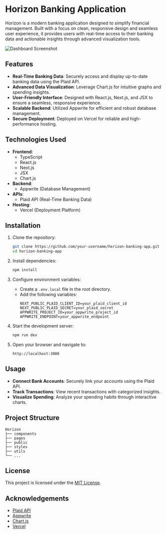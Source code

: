 # Horizon Banking Application

Horizon is a modern banking application designed to simplify financial management. Built with a focus on clean, responsive design and seamless user experience, it provides users with real-time access to their banking data and actionable insights through advanced visualization tools.

![Dashboard Screenshot](./path-to-your-image.png)

## Features

- **Real-Time Banking Data**: Securely access and display up-to-date banking data using the Plaid API.
- **Advanced Data Visualization**: Leverage Chart.js for intuitive graphs and spending insights.
- **User-Friendly Interface**: Designed with React.js, Next.js, and JSX to ensure a seamless, responsive experience.
- **Scalable Backend**: Utilized Appwrite for efficient and robust database management.
- **Secure Deployment**: Deployed on Vercel for reliable and high-performance hosting.

## Technologies Used

- **Frontend**:
  - TypeScript
  - React.js
  - Next.js
  - JSX
  - Chart.js
- **Backend**:
  - Appwrite (Database Management)
- **APIs**:
  - Plaid API (Real-Time Banking Data)
- **Hosting**:
  - Vercel (Deployment Platform)

## Installation

1. Clone the repository:
   ```bash
   git clone https://github.com/your-username/horizon-banking-app.git
   cd horizon-banking-app
   ```

2. Install dependencies:
   ```bash
   npm install
   ```

3. Configure environment variables:
   - Create a `.env.local` file in the root directory.
   - Add the following variables:
     ```env
     NEXT_PUBLIC_PLAID_CLIENT_ID=your_plaid_client_id
     NEXT_PUBLIC_PLAID_SECRET=your_plaid_secret
     APPWRITE_PROJECT_ID=your_appwrite_project_id
     APPWRITE_ENDPOINT=your_appwrite_endpoint
     ```

4. Start the development server:
   ```bash
   npm run dev
   ```

5. Open your browser and navigate to:
   ```
   http://localhost:3000
   ```

## Usage

- **Connect Bank Accounts**: Securely link your accounts using the Plaid API.
- **Track Transactions**: View recent transactions with categorized insights.
- **Visualize Spending**: Analyze your spending habits through interactive charts.

## Project Structure

```
Horizon
├── components
├── pages
├── public
├── styles
├── utils
└── ...
```

## License

This project is licensed under the [MIT License](./LICENSE).

## Acknowledgements

- [Plaid API](https://plaid.com/)
- [Appwrite](https://appwrite.io/)
- [Chart.js](https://www.chartjs.org/)
- [Vercel](https://vercel.com/)
